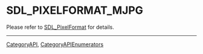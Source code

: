 # SDL_PIXELFORMAT_MJPG

Please refer to [SDL_PixelFormat](SDL_PixelFormat) for details.

----
[CategoryAPI](CategoryAPI), [CategoryAPIEnumerators](CategoryAPIEnumerators)

